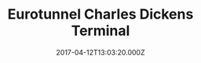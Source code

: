 ---
date: 2017-04-12T13:03:20.000Z
title: Eurotunnel Charles Dickens Terminal
latitude: 50.934690450613175
longitude: 1.8125479837777083
url: http://www.eurotunnel.com
category: checkin
---